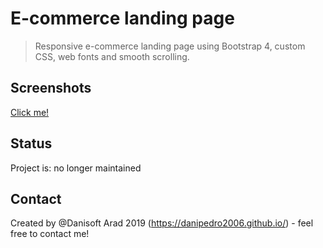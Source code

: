 # E-commerce landing page
> Responsive e-commerce landing page using Bootstrap 4, custom CSS, web fonts and smooth scrolling. 


## Screenshots
[Click me!](https://intense-sea-10704.herokuapp.com)

## Status
Project is: no longer maintained


## Contact
Created by @Danisoft Arad 2019 (https://danipedro2006.github.io/) - feel free to contact me!

